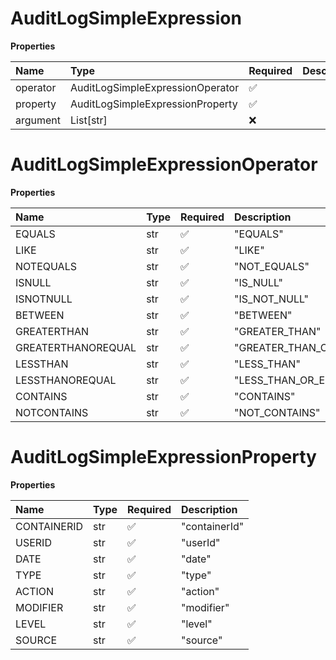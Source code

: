 # AuditLogSimpleExpression

**Properties**

| Name     | Type                             | Required | Description |
| :------- | :------------------------------- | :------- | :---------- |
| operator | AuditLogSimpleExpressionOperator | ✅       |             |
| property | AuditLogSimpleExpressionProperty | ✅       |             |
| argument | List[str]                        | ❌       |             |

# AuditLogSimpleExpressionOperator

**Properties**

| Name               | Type | Required | Description             |
| :----------------- | :--- | :------- | :---------------------- |
| EQUALS             | str  | ✅       | "EQUALS"                |
| LIKE               | str  | ✅       | "LIKE"                  |
| NOTEQUALS          | str  | ✅       | "NOT_EQUALS"            |
| ISNULL             | str  | ✅       | "IS_NULL"               |
| ISNOTNULL          | str  | ✅       | "IS_NOT_NULL"           |
| BETWEEN            | str  | ✅       | "BETWEEN"               |
| GREATERTHAN        | str  | ✅       | "GREATER_THAN"          |
| GREATERTHANOREQUAL | str  | ✅       | "GREATER_THAN_OR_EQUAL" |
| LESSTHAN           | str  | ✅       | "LESS_THAN"             |
| LESSTHANOREQUAL    | str  | ✅       | "LESS_THAN_OR_EQUAL"    |
| CONTAINS           | str  | ✅       | "CONTAINS"              |
| NOTCONTAINS        | str  | ✅       | "NOT_CONTAINS"          |

# AuditLogSimpleExpressionProperty

**Properties**

| Name        | Type | Required | Description   |
| :---------- | :--- | :------- | :------------ |
| CONTAINERID | str  | ✅       | "containerId" |
| USERID      | str  | ✅       | "userId"      |
| DATE        | str  | ✅       | "date"        |
| TYPE        | str  | ✅       | "type"        |
| ACTION      | str  | ✅       | "action"      |
| MODIFIER    | str  | ✅       | "modifier"    |
| LEVEL       | str  | ✅       | "level"       |
| SOURCE      | str  | ✅       | "source"      |

